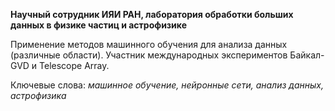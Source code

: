 **Научный сотрудник ИЯИ РАН, лаборатория обработки больших данных в физике частиц и астрофизике**

Применение методов машинного обучения для анализа данных (различные области). Участник международных экспериментов Байкал-GVD и Telescope Array.

Ключевые слова: *машинное обучение, нейронные сети, анализ данных, астрофизика*
